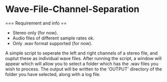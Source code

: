 # Wave-File-Channel-Separation

=== Requirement and info ==  

- Stereo only (for now).
- Audio files of different sample rates ok.
- Only .wav format supported (for now).

A simple script to seperate the left and right channels of a stereo file, and ouptut these as individual wave files. After running the script, a window will appear which will allow you to select a folder which has the .wav files you wish to process. The output will be written to the 'OUTPUT' directory of the folder you have selected, along with a log file. 
